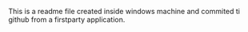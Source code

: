 This is a readme file created inside windows machine and commited ti github from a firstparty application.